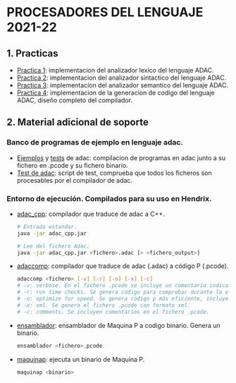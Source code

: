 # PROCESADORES DEL LENGUAJE 2021-22
## 1. Practicas
- [Practica 1](https://github.com/ddevigner/pleng21-22/tree/main/practica_1): implementacion del analizador lexico del lenguaje ADAC.
- [Practica 2](https://github.com/ddevigner/pleng21-22/tree/main/practica_2): implementacion del analizador sintactico del lenguaje ADAC.
- [Practica 3](https://github.com/ddevigner/pleng21-22/tree/main/practica_3): implementacion del analizador semantico del lenguaje ADAC.
- [Practica 4](https://github.com/ddevigner/pleng21-22/tree/main/practica_4): implementacion de la generacion de codigo del lenguaje ADAC, diseño completo del compilador.

## 2. Material adicional de soporte
### Banco de programas de ejemplo en lenguaje adac.
- [Ejemplos](https://github.com/ddevigner/pleng21-22/tree/main/adac_examples) y [tests](https://github.com/ddevigner/pleng21-22/tree/main/adac_tests) de adac: compilacion de programas en adac junto a su fichero en .pcode y su fichero binario.
- [Test de adac](https://github.com/ddevigner/pleng21-22/blob/main/adac_examples/test_adac.py): script de test, comprueba que todos los ficheros son procesables por el compilador de adac.

### Entorno de ejecución. Compilados para su uso en Hendrix.
- [adac_cpp](https://github.com/ddevigner/pleng21-22/blob/main/environment/adac_cpp.jar): compilador que traduce de adac a C++.
    ```bash
    # Entrada estandar.
    java -jar adac_cpp.jar

    # Lee del fichero Adac. 
    java -jar adac_cpp.jar <fichero>.adac [> <fichero_output>]
    ```

- [adaccomp](https://github.com/ddevigner/pleng21-22/blob/main/environment/adaccomp): compilador que traduce de adac (<file>.adac) a código P (<file>.pcode).
    ```bash
    adaccomp <fichero> [-v] [-r] [-o] [-x] [-c]
    # -v: verbose. En el fichero .pcode se incluye un comentario indicando el numero de cada p-instruccion.
    # -r: run time checks. Se genera código para comprobar durante la ejecución los valores de los indices de acceso a vectores.
    # -o: optimize for speed. Se genera código p más eficiente, incluyendo evaluación de expresiones constantes.
    # -x: xml. Se genera el fichero .pcode con formato xml.
    # -c: comments. Se incluyen comentarios en el fichero .pcode.
    ```

- [ensamblador](https://github.com/ddevigner/pleng21-22/blob/main/environment/ensamblador): ensamblador de Maquina P a codigo binario. Genera un binario.
    ```bash
    ensamblador <fichero>.pcode
    ```

- [maquinap](https://github.com/ddevigner/pleng21-22/blob/main/environment/maquinap): ejecuta un binario de Maquina P.
    ```bash
    maquinap <binario>
    ```
